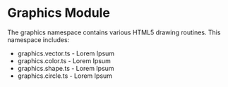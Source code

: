 Graphics Module
====================
The graphics namespace contains various HTML5 drawing routines. This namespace includes:
<ul>
	<li>graphics.vector.ts - Lorem Ipsum </li>
	<li>graphics.color.ts - Lorem Ipsum </li>
	<li>graphics.shape.ts - Lorem Ipsum</li>
	<li>graphics.circle.ts - Lorem Ipsum </li>
</ul>

